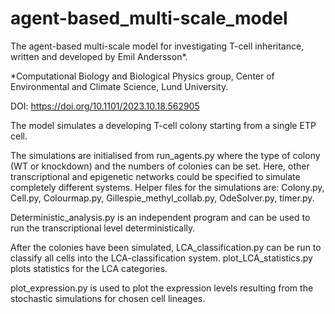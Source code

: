 # agent-based_multi-scale_model
The agent-based multi-scale model for investigating T-cell inheritance, written and developed by Emil Andersson*.

*Computational Biology and Biological Physics group, Center of Environmental and Climate Science, Lund University.

DOI: https://doi.org/10.1101/2023.10.18.562905 

The model simulates a developing T-cell colony starting from a single ETP cell.

The simulations are initialised from run_agents.py where the type of colony (WT or knockdown) and the numbers of colonies can be set. Here, other transcriptional and epigenetic networks could be specified to simulate completely different systems. Helper files for the simulations are: Colony.py, Cell.py, Colourmap.py, Gillespie_methyl_collab.py, OdeSolver.py, timer.py.

Deterministic_analysis.py is an independent program and can be used to run the transcriptional level deterministically. 

After the colonies have been simulated, LCA_classification.py can be run to classify all cells into the LCA-classification system. plot_LCA_statistics.py plots statistics for the LCA categories.

plot_expression.py is used to plot the expression levels resulting from the stochastic simulations for chosen cell lineages.
